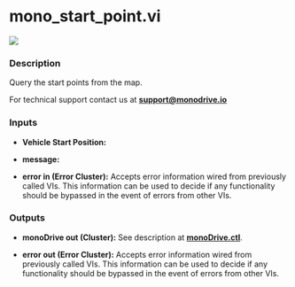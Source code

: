 # mono_start_point.vi

<p class="img_container">
<img class="lg_img" src="../mono_start_point.png"/>
</p>

### Description

Query the start points from the map.

For technical support contact us at <b>support@monodrive.io</b> 

### Inputs

- **Vehicle Start Position:**   

- **message:**   

- **error in (Error Cluster):** Accepts error information wired from previously called VIs. This information can be used to decide if any functionality should be bypassed in the event of errors from other VIs. 

### Outputs

- **monoDrive out (Cluster):** See description at [**monoDrive.ctl**](../structures/monoDrive.md). 

- **error out (Error Cluster):** Accepts error information wired from previously called VIs. This information can be used to decide if any functionality should be bypassed in the event of errors from other VIs. 

<p>&nbsp;</p>
